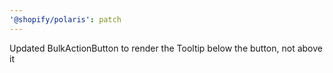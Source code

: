 ```yaml
---
'@shopify/polaris': patch
---
```


Updated BulkActionButton to render the Tooltip below the button, not above it
